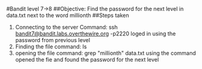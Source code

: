 #Bandit level 7->8
##Objective: Find the password for the next level in data.txt next to the word millionth
##Steps taken
1. Connecting to the server
   Command: ssh bandit7@bandit.labs.overthewire.org -p2220
   loged in using the password from previous level
2. Finding the file 
   command: ls
3. opening the file
   command: grep "millionth" data.txt
   using the command opened the fie and found the password for the next level

